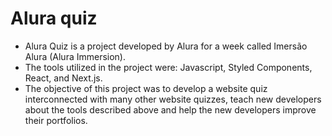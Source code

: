 # Alura quiz

- Alura Quiz is a project developed by Alura for a week called Imersão Alura (Alura Immersion).
- The tools utilized in the project were: Javascript, Styled Components, React, and Next.js.
- The objective of this project was to develop a website quiz interconnected with many other website quizzes, teach new developers about the tools described above and help the new developers improve their portfolios.

